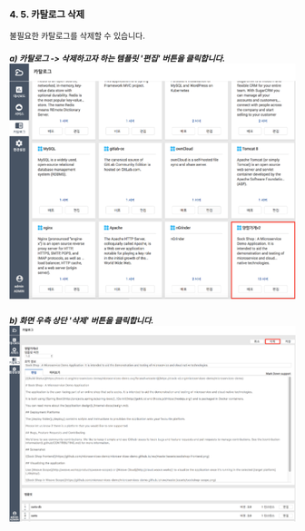 ### 4. 5. 카탈로그 삭제

불필요한 카탈로그를 삭제할 수 있습니다.

##### a\) 카탈로그 -&gt; 삭제하고자 하는 템플릿 '편집' 버튼을 클릭합니다.![](/assets/카탈로그배포.png)

##### 

##### b\) 화면 우측 상단 '삭제' 버튼을 클릭합니다.![](/assets/카탈로그삭제.png)



